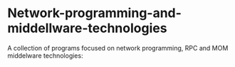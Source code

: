 # Network-programming-and-middellware-technologies
A collection of programs focused on network programming, RPC and MOM middelware technologies: 
